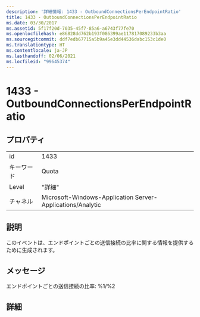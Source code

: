 ```yaml
---
description: '詳細情報: 1433 - OutboundConnectionsPerEndpointRatio'
title: 1433 - OutboundConnectionsPerEndpointRatio
ms.date: 03/30/2017
ms.assetid: 5f17f20d-7035-45f7-85a6-a6743f77fe70
ms.openlocfilehash: e86828dd762b193f086399ae117817089233b3aa
ms.sourcegitcommit: ddf7edb67715a5b9a45e3dd44536dabc153c1de0
ms.translationtype: HT
ms.contentlocale: ja-JP
ms.lasthandoff: 02/06/2021
ms.locfileid: "99645374"
---
```

# <a name="1433---outboundconnectionsperendpointratio"></a>1433 - OutboundConnectionsPerEndpointRatio

## <a name="properties"></a>プロパティ  
  
|||  
|-|-|  
|id|1433|  
|キーワード|Quota|  
|Level|"詳細"|  
|チャネル|Microsoft-Windows-Application Server-Applications/Analytic|  
  
## <a name="description"></a>説明  

 このイベントは、エンドポイントごとの送信接続の比率に関する情報を提供するために生成されます。  
  
## <a name="message"></a>メッセージ  

 エンドポイントごとの送信接続の比率: %1/%2  
  
## <a name="details"></a>詳細
